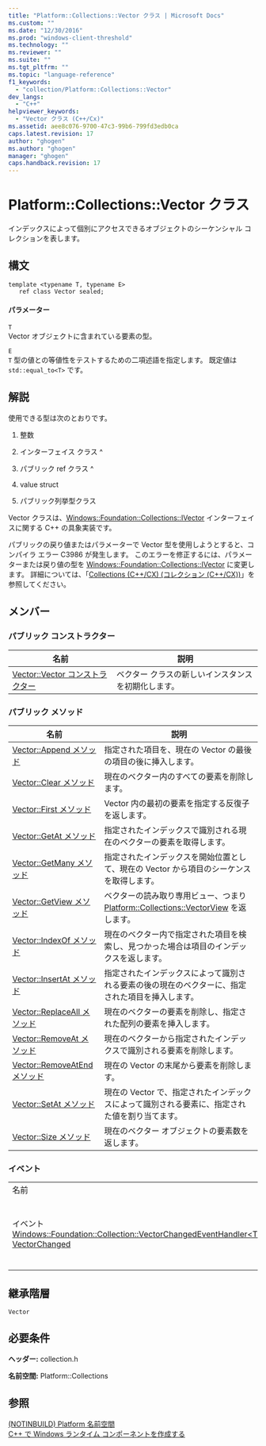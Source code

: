 ```yaml
---
title: "Platform::Collections::Vector クラス | Microsoft Docs"
ms.custom: ""
ms.date: "12/30/2016"
ms.prod: "windows-client-threshold"
ms.technology: ""
ms.reviewer: ""
ms.suite: ""
ms.tgt_pltfrm: ""
ms.topic: "language-reference"
f1_keywords: 
  - "collection/Platform::Collections::Vector"
dev_langs: 
  - "C++"
helpviewer_keywords: 
  - "Vector クラス (C++/Cx)"
ms.assetid: aee8c076-9700-47c3-99b6-799fd3edb0ca
caps.latest.revision: 17
author: "ghogen"
ms.author: "ghogen"
manager: "ghogen"
caps.handback.revision: 17
---
```

# Platform::Collections::Vector クラス
インデックスによって個別にアクセスできるオブジェクトのシーケンシャル コレクションを表します。  
  
## 構文  
  
```  
template <typename T, typename E>  
   ref class Vector sealed;  
```  
  
#### パラメーター  
 `T`  
 Vector オブジェクトに含まれている要素の型。  
  
 `E`  
 `T` 型の値との等値性をテストするための二項述語を指定します。 既定値は `std::equal_to<T>` です。  
  
## 解説  
 使用できる型は次のとおりです。  
  
1.  整数  
  
2.  インターフェイス クラス ^  
  
3.  パブリック ref クラス ^  
  
4.  value struct  
  
5.  パブリック列挙型クラス  
  
 Vector クラスは、[Windows::Foundation::Collections::IVector](http://go.microsoft.com/fwlink/p/?LinkId=262410) インターフェイスに関する C\+\+ の具象実装です。  
  
 パブリックの戻り値またはパラメーターで Vector 型を使用しようとすると、コンパイラ エラー C3986 が発生します。 このエラーを修正するには、パラメーターまたは戻り値の型を [Windows::Foundation::Collections::IVector](http://go.microsoft.com/fwlink/p/?LinkId=262410) に変更します。 詳細については、「[Collections \(C\+\+\/CX\) \(コレクション \(C\+\+\/CX\)\)](../cppcx/collections-c-cx.md)」を参照してください。  
  
## メンバー  
  
### パブリック コンストラクター  
  
|名前|説明|  
|--------|--------|  
|[Vector::Vector コンストラクター](../cppcx/vector-vector-constructor.md)|ベクター クラスの新しいインスタンスを初期化します。|  
  
### パブリック メソッド  
  
|名前|説明|  
|--------|--------|  
|[Vector::Append メソッド](../cppcx/vector-append-method.md)|指定された項目を、現在の Vector の最後の項目の後に挿入します。|  
|[Vector::Clear メソッド](../cppcx/vector-clear-method.md)|現在のベクター内のすべての要素を削除します。|  
|[Vector::First メソッド](../cppcx/vector-first-method.md)|Vector 内の最初の要素を指定する反復子を返します。|  
|[Vector::GetAt メソッド](../cppcx/vector-getat-method.md)|指定されたインデックスで識別される現在のベクターの要素を取得します。|  
|[Vector::GetMany メソッド](../cppcx/vector-getmany-method.md)|指定されたインデックスを開始位置として、現在の Vector から項目のシーケンスを取得します。|  
|[Vector::GetView メソッド](../cppcx/vector-getview-method.md)|ベクターの読み取り専用ビュー、つまり [Platform::Collections::VectorView](../cppcx/platform-collections-vectorview-class.md) を返します。|  
|[Vector::IndexOf メソッド](../cppcx/vector-indexof-method.md)|現在のベクター内で指定された項目を検索し、見つかった場合は項目のインデックスを返します。|  
|[Vector::InsertAt メソッド](../cppcx/vector-insertat-method.md)|指定されたインデックスによって識別される要素の後の現在のベクターに、指定された項目を挿入します。|  
|[Vector::ReplaceAll メソッド](../cppcx/vector-replaceall-method.md)|現在のベクターの要素を削除し、指定された配列の要素を挿入します。|  
|[Vector::RemoveAt メソッド](../cppcx/vector-removeat-method.md)|現在のベクターから指定されたインデックスで識別される要素を削除します。|  
|[Vector::RemoveAtEnd メソッド](../cppcx/vector-removeatend-method.md)|現在の Vector の末尾から要素を削除します。|  
|[Vector::SetAt メソッド](../cppcx/vector-setat-method.md)|現在の Vector で、指定されたインデックスによって識別される要素に、指定された値を割り当てます。|  
|[Vector::Size メソッド](../cppcx/vector-size-method.md)|現在のベクター オブジェクトの要素数を返します。|  
  
### イベント  
  
|||  
|-|-|  
|名前|説明|  
|イベント [Windows::Foundation::Collection::VectorChangedEventHandler\<T\>^ VectorChanged](http://go.microsoft.com/fwlink/p/?LinkId=262644)|Vector が変更されたときに発生します。|  
  
## 継承階層  
 `Vector`  
  
## 必要条件  
 **ヘッダー:** collection.h  
  
 **名前空間:** Platform::Collections  
  
## 参照  
 [\(NOTINBUILD\) Platform 名前空間](http://msdn.microsoft.com/ja-jp/f3ce3eab-028c-4204-ba9f-9ab8af17c8c4)   
 [C\+\+ で Windows ランタイム コンポーネントを作成する](http://msdn.microsoft.com/library/5b7251e6-4271-4f13-af80-c1cf5b1489bf)